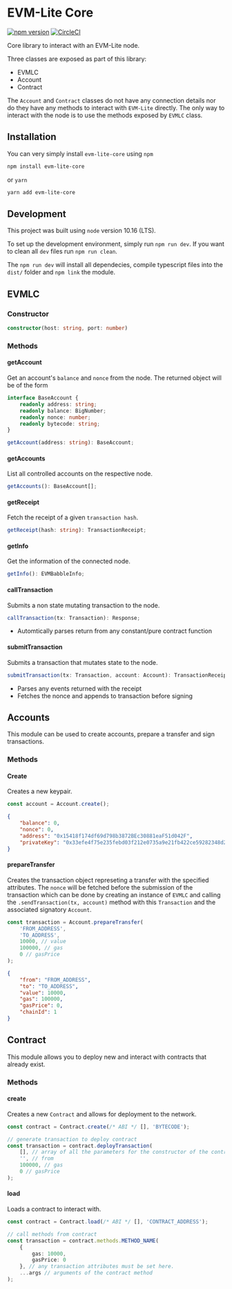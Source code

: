 # EVM-Lite Core

[![npm version](https://badge.fury.io/js/evm-lite-core.svg)](https://badge.fury.io/js/evm-lite-core)
[![CircleCI](https://circleci.com/gh/mosaicnetworks/evm-lite-core/tree/master.svg?style=svg&circle-token=bfc349315e43b3c2b428a19e34f4ed159f459596)](https://circleci.com/gh/mosaicnetworks/evm-lite-core/tree/master)

Core library to interact with an EVM-Lite node.

Three classes are exposed as part of this library:

-   EVMLC
-   Account
-   Contract

The `Account` and `Contract` classes do not have any connection details nor do they have any methods to interact with `EVM-Lite` directly. The only way to interact with the node is to use the methods exposed by `EVMLC` class.

## Installation

You can very simply install `evm-lite-core` using `npm`

```bash
npm install evm-lite-core
```

or `yarn`

```bash
yarn add evm-lite-core
```

## Development

This project was built using `node` version 10.16 (LTS).

To set up the development environment, simply run `npm run dev`. If you want to clean all `dev` files run `npm run clean`.

The `npm run dev` will install all dependecies, compile typescript files into the `dist/` folder and `npm link` the module.

## EVMLC

### Constructor

```typescript
constructor(host: string, port: number)
```

### Methods

#### getAccount

Get an account's `balance` and `nonce` from the node. The returned object will be of the form

```typescript
interface BaseAccount {
	readonly address: string;
	readonly balance: BigNumber;
	readonly nonce: number;
	readonly bytecode: string;
}
```

```typescript
getAccount(address: string): BaseAccount;
```

#### getAccounts

List all controlled accounts on the respective node.

```typescript
getAccounts(): BaseAccount[];
```

#### getReceipt

Fetch the receipt of a given `transaction hash`.

```typescript
getReceipt(hash: string): TransactionReceipt;
```

#### getInfo

Get the information of the connected node.

```typescript
getInfo(): EVMBabbleInfo;
```

#### callTransaction

Submits a non state mutating transaction to the node.

```typescript
callTransaction(tx: Transaction): Response;
```

-   Automtically parses return from any constant/pure contract function

#### submitTransaction

Submits a transaction that mutates state to the node.

```typescript
submitTransaction(tx: Transaction, account: Account): TransactionReceipt;
```

-   Parses any events returned with the receipt
-   Fetches the nonce and appends to transaction before signing

## Accounts

This module can be used to create accounts, prepare a transfer and sign transactions.

### Methods

#### Create

Creates a new keypair.

```typescript
const account = Account.create();
```

```json
{
	"balance": 0,
	"nonce": 0,
	"address": "0x15418f174df69d798b3872BEc30881eaF51d042F",
	"privateKey": "0x33efe4f75e235febd03f212e0735a9e21fb422ce59282348d2b30d1d020e03ac"
}
```

#### prepareTransfer

Creates the transaction object represeting a transfer with the specified attributes.
The `nonce` will be fetched before the submission of the transaction which can be done by creating an instance of `EVMLC` and calling the `.sendTransaction(tx, account)` method with this `Transaction` and the associated signatory `Account`.

```typescript
const transaction = Account.prepareTransfer(
	'FROM_ADDRESS',
	'TO_ADDRESS',
	10000, // value
	100000, // gas
	0 // gasPrice
);
```

```json
{
	"from": "FROM_ADDRESS",
	"to": "TO_ADDRESS",
	"value": 10000,
	"gas": 100000,
	"gasPrice": 0,
	"chainId": 1
}
```

## Contract

This module allows you to deploy new and interact with contracts that already exist.

### Methods

#### create

Creates a new `Contract` and allows for deployment to the network.

```typescript
const contract = Contract.create(/* ABI */ [], 'BYTECODE');

// generate transaction to deploy contract
const transaction = contract.deployTransaction(
	[], // array of all the parameters for the constructor of the contract
	'', // from
	100000, // gas
	0 // gasPrice
);
```

#### load

Loads a contract to interact with.

```typescript
const contract = Contract.load(/* ABI */ [], 'CONTRACT_ADDRESS');

// call methods from contract
const transaction = contract.methods.METHOD_NAME(
	{
		gas: 10000,
		gasPrice: 0
	}, // any transaction attributes must be set here.
	...args // arguments of the contract method
);
```

